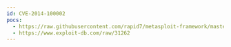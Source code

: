 ```yaml
---
id: CVE-2014-100002
pocs:
  - https://raw.githubusercontent.com/rapid7/metasploit-framework/master/modules/auxiliary/scanner/http/support_center_plus_directory_traversal.rb
  - https://www.exploit-db.com/raw/31262
---
```

